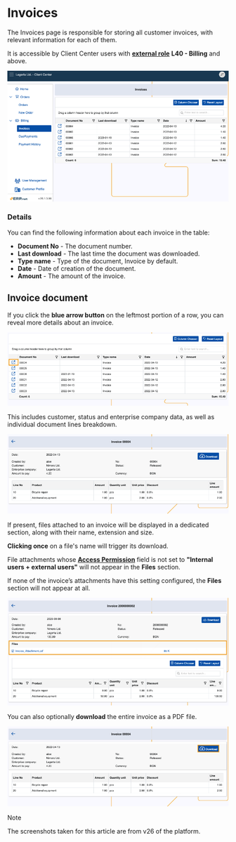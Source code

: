 # Invoices

The Invoices page is responsible for storing all customer invoices, with relevant information for each of them. 

It is accessible by Client Center users with **[external role](https://docs.erp.net/tech/modules/crm/sales/customers/external-access.html#roles)** **L40 - Billing** and above.

![pictures](pictures/invoices_module.png)

### Details

You can find the following information about each invoice in the table:

- **Document No** - The document number.
- **Last download** - The last time the document was downloaded.
- **Type name** - Type of the document, Invoice by default.
- **Date** - Date of creation of the document.
- **Amount** - The amount of the invoice.

## Invoice document

If you click the **blue arrow button** on the leftmost portion of a row, you can reveal more details about an invoice.

![pictures](pictures/invoices_select.png)

This includes customer, status and enterprise company data, as well as individual document lines breakdown.

![pictures](pictures/invoices_details.png)

If present, files attached to an invoice will be displayed in a dedicated section, along with their name, extension and size.

**Clicking once** on a file's name will trigger its download.

File attachments whose **[Access Permission](https://docs.erp.net/webclient/introduction/how-to/access-permission-field.html)** field is not set to **"Internal users + external users"** will not appear in the **Files** section.

If none of the invoice’s attachments have this setting configured, the **Files** section will not appear at all.

![pictures](pictures/invoices_attachment.png)

You can also optionally **download** the entire invoice as a PDF file.

![pictures](pictures/invoices_download.png)

> [!NOTE]
> 
> The screenshots taken for this article are from v26 of the platform.
